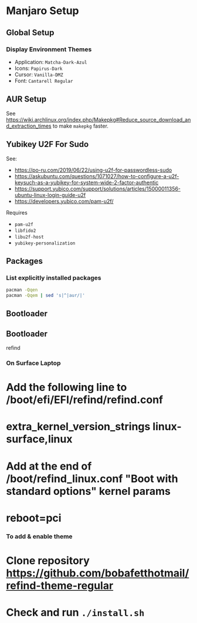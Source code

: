 # Manjaro Setup

## Global Setup

### Display Environment Themes

- Application: `Matcha-Dark-Azul`
- Icons: `Papirus-Dark`
- Cursor: `Vanilla-DMZ`
- Font: `Cantarell Regular`

## AUR Setup

See https://wiki.archlinux.org/index.php/Makepkg#Reduce_source_download_and_extraction_times to make `makepkg` faster.

## Yubikey U2F For Sudo

See:
- https://po-ru.com/2019/06/22/using-u2f-for-passwordless-sudo
- https://askubuntu.com/questions/1071027/how-to-configure-a-u2f-keysuch-as-a-yubikey-for-system-wide-2-factor-authentic
- https://support.yubico.com/support/solutions/articles/15000011356-ubuntu-linux-login-guide-u2f
- https://developers.yubico.com/pam-u2f/

Requires
- `pam-u2f`
- `libfido2`
- `libu2f-host`
- `yubikey-personalization`

## Packages

### List explicitly installed packages

```sh
pacman -Qqen
pacman -Qqem | sed 's|^|aur/|'
```

## Bootloader

## Bootloader
refind
### On Surface Laptop
# Add the following line to /boot/efi/EFI/refind/refind.conf
# extra_kernel_version_strings linux-surface,linux
# Add at the end of /boot/refind_linux.conf "Boot with standard options" kernel params
# reboot=pci
### To add & enable theme
# Clone repository https://github.com/bobafetthotmail/refind-theme-regular
# Check and run `./install.sh`
